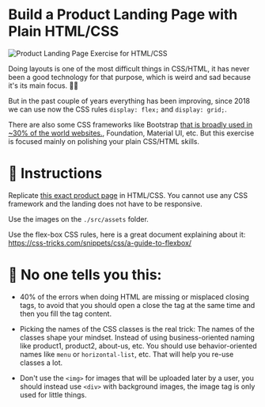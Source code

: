 # Build a Product Landing Page with Plain HTML/CSS

![Product Landing Page Exercise for HTML/CSS](https://github.com/breatheco-de/exercise-product-landing-page-plain-css/blob/master/preview.png?raw=true)

Doing layouts is one of the most difficult things in CSS/HTML, it has never been a good technology for that purpose, which is weird and sad because it's its main focus. 🤔🤪

But in the past couple of years everything has been improving, since 2018 we can use now the CSS rules `display: flex;` and `display: grid;`.

There are also some CSS frameworks like Bootstrap [that is broadly used in ~30% of the world websites.](https://w3techs.com/technologies/details/js-bootstrap), Foundation, Material UI, etc. But this exercise is focused mainly on polishing your plain CSS/HTML skills.

# 📝 Instructions

Replicate [this exact product page](https://github.com/breatheco-de/exercise-product-landing-page-plain-css/blob/master/preview.png?raw=true) in HTML/CSS. You cannot use any CSS framework and the landing does not have to be responsive.

Use the images on the `./src/assets` folder.

Use the flex-box CSS rules, here is a great document explaining about it: https://css-tricks.com/snippets/css/a-guide-to-flexbox/

# 🥵 No one tells you this:

- 40% of the errors when doing HTML are missing or misplaced closing tags, to avoid that you should open a close the tag at the same time and then you fill the tag content.

- Picking the names of the CSS classes is the real trick: The names of the classes shape your mindset. Instead of using business-oriented naming like product1, product2, about-us, etc. You should use behavior-oriented names like `menu` or `horizontal-list`, etc. That will help you re-use classes a lot.

- Don't use the `<img>` for images that will be uploaded later by a user, you should instead use `<div>` with background images, the image tag is only used for little things.
